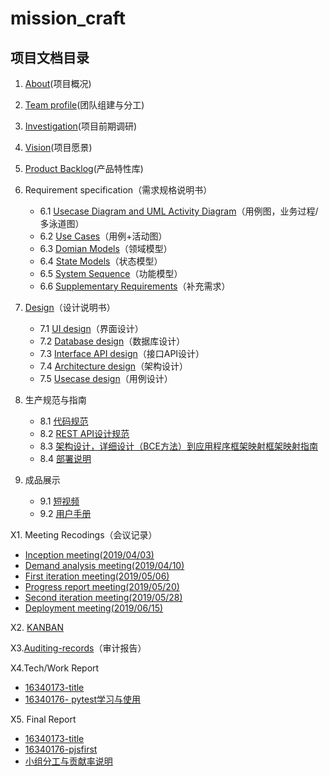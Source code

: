# mission_craft

## 项目文档目录

1. [About](https://sysuswsad.github.io/mission_craft/Introduction.html)(项目概况)
2. [Team profile](https://sysuswsad.github.io/mission_craft/Team.html)(团队组建与分工)
3. [Investigation](https://sysuswsad.github.io/mission_craft/Investigation.html)(项目前期调研)

4. [Vision](https://sysuswsad.github.io/mission_craft/Vision.html)(项目愿景)

5. [Product Backlog](https://sysuswsad.github.io/mission_craft/ProductBacklog.html)(产品特性库)

6. Requirement specification（需求规格说明书）
   - 6.1 [Usecase Diagram and UML Activity Diagram](https://sysuswsad.github.io/mission_craft/UMLActivityDiagram.html)（用例图，业务过程/多泳道图）
   - 6.2 [Use Cases](https://sysuswsad.github.io/mission_craft/use_cases.html)（用例+活动图）
   - 6.3 [Domian Models](https://sysuswsad.github.io/mission_craft/DomainModels.html)（领域模型）
   - 6.4 [State Models](https://sysuswsad.github.io/mission_craft/StateModel.html)（状态模型）
   - 6.5  [System Sequence](https://sysuswsad.github.io/mission_craft/SystemSequenceDiagram.html)（功能模型）
   - 6.6 [Supplementary Requirements](https://sysuswsad.github.io/mission_craft/SR.html)（补充需求）

7. [Design](https://sysuswsad.github.io/mission_craft/SD.html)（设计说明书）
   - 7.1 [UI design](https://sysuswsad.github.io/mission_craft/UI_design.html)（界面设计）
   - 7.2 [Database design](https://sysuswsad.github.io/mission_craft/DatabaseDesign.html)（数据库设计）
   - 7.3 [Interface API design](https://sysuswsad.github.io/mission_craft/api.html)（接口API设计）
   - 7.4 [Architecture design](https://sysuswsad.github.io/mission_craft/Architecture_design.html)（架构设计）
   - 7.5 [Usecase design](https://sysuswsad.github.io/mission_craft/UseCaseDesign.html)（用例设计）

8. 生产规范与指南
   - 8.1 [代码规范](https://sysuswsad.github.io/mission_craft/CodeStandard.html)
   - 8.2 [REST API设计规范](https://sysuswsad.github.io/mission_craft/REST_API.html)
   - 8.3 [架构设计，详细设计（BCE方法）到应用程序框架映射框架映射指南](https://sysuswsad.github.io/mission_craft/architecture.html)
   - 8.4 [部署说明](https://sysuswsad.github.io/mission_craft/deployment_doc.html)

9. 成品展示
   - 9.1 [短视频](https://www.bilibili.com/video/av56942328)
   - 9.2 [用户手册](https://sysuswsad.github.io/mission_craft/用户手册.html)

X1. Meeting Recodings（会议记录）

- [Inception meeting(2019/04/03)](https://sysuswsad.github.io/mission_craft/meeting_0.html)
- [Demand analysis meeting(2019/04/10)](https://sysuswsad.github.io/mission_craft/meeting_1.html)
- [First iteration meeting(2019/05/06)](https://sysuswsad.github.io/mission_craft/meeting_2.html)
- [Progress report meeting(2019/05/20)](https://sysuswsad.github.io/mission_craft/meeting_3.html)
- [Second iteration meeting(2019/05/28)](https://sysuswsad.github.io/mission_craft/meeting_4.html)
- [Deployment meeting(2019/06/15)](https://sysuswsad.github.io/mission_craft/meeting_5.html)



X2. [KANBAN](<https://github.com/sysuswsad/mission_craft/projects>)



X3.[Auditing-records](https://sysuswsad.github.io/mission_craft/auditing.html)（审计报告）



X4.Tech/Work Report

- [16340173-title](https://sysuswsad.github.io/mission_craft/16340173-blog.html)
- [16340176- pytest学习与使用](https://blog.captainp.cn/2019/05/23/pytest/)

X5. Final Report

- [16340173-title](https://sysuswsad.github.io/mission_craft/16340173-ousuixin.html)
- [16340176-pjsfirst](https://sysuswsad.github.io/mission_craft/16340176_pjsfirst.html)
- [小组分工与贡献率说明](https://sysuswsad.github.io/mission_craft/team_summary.html)
